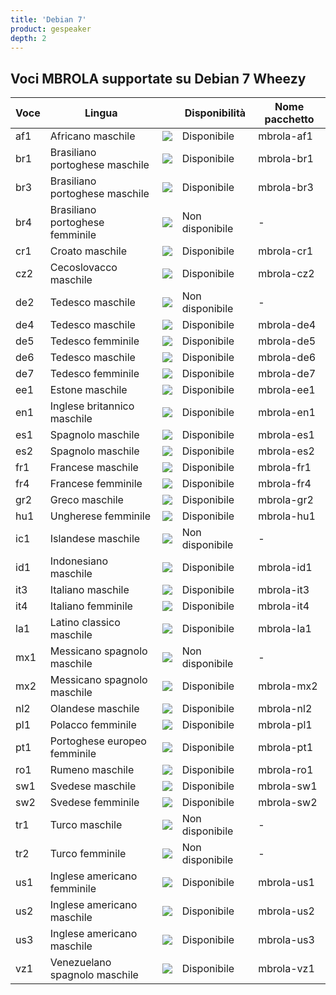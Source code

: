 ```yaml
---
title: 'Debian 7'
product: gespeaker
depth: 2
---
```


## Voci MBROLA supportate su Debian 7 Wheezy

| **Voce**  | **Lingua**                      |                             | **Disponibilità** | **Nome pacchetto**  |
| --------- | ------------------------------- | --------------------------- | ----------------- | ------------------- |
| af1       | Africano maschile               | ![](/resources/gtk-yes.png) | Disponibile       | mbrola-af1          |
| br1       | Brasiliano portoghese maschile  | ![](/resources/gtk-yes.png) | Disponibile       | mbrola-br1          |
| br3       | Brasiliano portoghese maschile  | ![](/resources/gtk-yes.png) | Disponibile       | mbrola-br3          |
| br4       | Brasiliano portoghese femminile | ![](/resources/gtk-no.png)  | Non disponibile   | -                   |
| cr1       | Croato maschile                 | ![](/resources/gtk-yes.png) | Disponibile       | mbrola-cr1          |
| cz2       | Cecoslovacco maschile           | ![](/resources/gtk-yes.png) | Disponibile       | mbrola-cz2          |
| de2       | Tedesco maschile                | ![](/resources/gtk-no.png)  | Non disponibile   | -                   |
| de4       | Tedesco maschile                | ![](/resources/gtk-yes.png) | Disponibile       | mbrola-de4          |
| de5       | Tedesco femminile               | ![](/resources/gtk-yes.png) | Disponibile       | mbrola-de5          |
| de6       | Tedesco maschile                | ![](/resources/gtk-yes.png) | Disponibile       | mbrola-de6          |
| de7       | Tedesco femminile               | ![](/resources/gtk-yes.png) | Disponibile       | mbrola-de7          |
| ee1       | Estone maschile                 | ![](/resources/gtk-yes.png) | Disponibile       | mbrola-ee1          |
| en1       | Inglese britannico maschile     | ![](/resources/gtk-yes.png) | Disponibile       | mbrola-en1          |
| es1       | Spagnolo maschile               | ![](/resources/gtk-yes.png) | Disponibile       | mbrola-es1          |
| es2       | Spagnolo maschile               | ![](/resources/gtk-yes.png) | Disponibile       | mbrola-es2          |
| fr1       | Francese maschile               | ![](/resources/gtk-yes.png) | Disponibile       | mbrola-fr1          |
| fr4       | Francese femminile              | ![](/resources/gtk-yes.png) | Disponibile       | mbrola-fr4          |
| gr2       | Greco maschile                  | ![](/resources/gtk-yes.png) | Disponibile       | mbrola-gr2          |
| hu1       | Ungherese femminile             | ![](/resources/gtk-yes.png) | Disponibile       | mbrola-hu1          |
| ic1       | Islandese maschile              | ![](/resources/gtk-no.png)  | Non disponibile   | -                   |
| id1       | Indonesiano maschile            | ![](/resources/gtk-yes.png) | Disponibile       | mbrola-id1          |
| it3       | Italiano maschile               | ![](/resources/gtk-yes.png) | Disponibile       | mbrola-it3          |
| it4       | Italiano femminile              | ![](/resources/gtk-yes.png) | Disponibile       | mbrola-it4          |
| la1       | Latino classico maschile        | ![](/resources/gtk-yes.png) | Disponibile       | mbrola-la1          |
| mx1       | Messicano spagnolo maschile     | ![](/resources/gtk-no.png)  | Non disponibile   | -                   |
| mx2       | Messicano spagnolo maschile     | ![](/resources/gtk-yes.png) | Disponibile       | mbrola-mx2          |
| nl2       | Olandese maschile               | ![](/resources/gtk-yes.png) | Disponibile       | mbrola-nl2          |
| pl1       | Polacco femminile               | ![](/resources/gtk-yes.png) | Disponibile       | mbrola-pl1          |
| pt1       | Portoghese europeo femminile    | ![](/resources/gtk-yes.png) | Disponibile       | mbrola-pt1          |
| ro1       | Rumeno maschile                 | ![](/resources/gtk-yes.png) | Disponibile       | mbrola-ro1          |
| sw1       | Svedese maschile                | ![](/resources/gtk-yes.png) | Disponibile       | mbrola-sw1          |
| sw2       | Svedese femminile               | ![](/resources/gtk-yes.png) | Disponibile       | mbrola-sw2          |
| tr1       | Turco maschile                  | ![](/resources/gtk-no.png)  | Non disponibile   | -                   |
| tr2       | Turco femminile                 | ![](/resources/gtk-no.png)  | Non disponibile   | -                   |
| us1       | Inglese americano femminile     | ![](/resources/gtk-yes.png) | Disponibile       | mbrola-us1          |
| us2       | Inglese americano maschile      | ![](/resources/gtk-yes.png) | Disponibile       | mbrola-us2          |
| us3       | Inglese americano maschile      | ![](/resources/gtk-yes.png) | Disponibile       | mbrola-us3          |
| vz1       | Venezuelano spagnolo maschile   | ![](/resources/gtk-yes.png) | Disponibile       | mbrola-vz1          |
